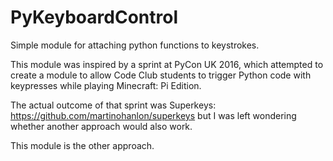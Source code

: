 # PyKeyboardControl
Simple module for attaching python functions to keystrokes.

This module was inspired by a sprint at PyCon UK 2016, which attempted to create a module to allow Code Club students to trigger Python code with keypresses while playing Minecraft: Pi Edition.

The actual outcome of that sprint was Superkeys:
https://github.com/martinohanlon/superkeys
but I was left wondering whether another approach would also work.

This module is the other approach.
